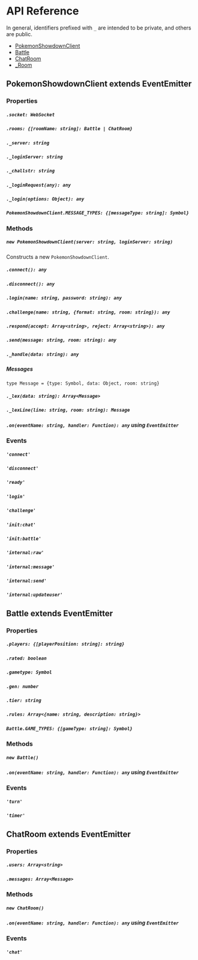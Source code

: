 # API Reference
In general, identifiers prefixed with `_` are intended to be private, and others are public.

- [PokemonShowdownClient](#pokemonshowdownclient-extends-eventemitter)
- [Battle](#battle-extends-_room)
- [ChatRoom](#chatroom-extends-_room)
- [_Room](#_room)

## PokemonShowdownClient extends EventEmitter
### Properties
##### `.socket: WebSocket`
##### `.rooms: {[roomName: string]: Battle | ChatRoom}`
##### `._server: string`
##### `._loginServer: string`
##### `._challstr: string`
##### `._loginRequest(any): any`
##### `._login(options: Object): any`

##### `PokemonShowdownClient.MESSAGE_TYPES: {[messageType: string]: Symbol}`

### Methods
##### `new PokemonShowdownClient(server: string, loginServer: string)`
Constructs a new `PokemonShowdownClient`.

##### `.connect(): any`
##### `.disconnect(): any`

##### `.login(name: string, password: string): any`

##### `.challenge(name: string, {format: string, room: string}): any`
##### `.respond(accept: Array<string>, reject: Array<string>): any`

##### `.send(message: string, room: string): any`

##### `._handle(data: string): any`
##### Messages
`type Message = {type: Symbol, data: Object, room: string}`

##### `._lex(data: string): Array<Message>`
##### `._lexLine(line: string, room: string): Message`

##### `.on(eventName: string, handler: Function): any` using `EventEmitter`

### Events
##### `'connect'`
##### `'disconnect'`

##### `'ready'`
##### `'login'`
##### `'challenge'`

##### `'init:chat'`
##### `'init:battle'`

##### `'internal:raw'`
##### `'internal:message'`
##### `'internal:send'`
##### `'internal:updateuser'`

## Battle extends EventEmitter
### Properties
##### `.players: {[playerPosition: string]: string}`
##### `.rated: boolean`
##### `.gametype: Symbol`
##### `.gen: number`
##### `.tier: string`
##### `.rules: Array<{name: string, description: string}>`

##### `Battle.GAME_TYPES: {[gameType: string]: Symbol}`

### Methods
##### `new Battle()`
##### `.on(eventName: string, handler: Function): any` using `EventEmitter`

### Events
##### `'turn'`
##### `'timer'`

## ChatRoom extends EventEmitter
### Properties
##### `.users: Array<string>`
##### `.messages: Array<Message>`

### Methods
##### `new ChatRoom()`
##### `.on(eventName: string, handler: Function): any` using `EventEmitter`

### Events
##### `'chat'`
